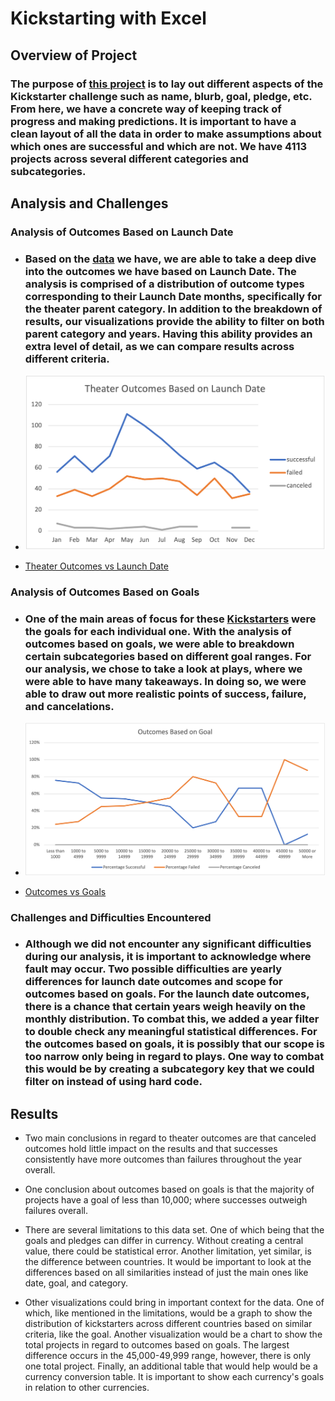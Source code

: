 # Kickstarting with Excel

## Overview of Project

### The purpose of [this project](https://github.com/Ctblossey/Kickstarter-analysis) is to lay out different aspects of the Kickstarter challenge such as name, blurb, goal, pledge, etc. From here, we have a concrete way of keeping track of progress and making predictions. It is important to have a clean layout of all the data in order to make assumptions about which ones are successful and which are not. We have 4113 projects across several different categories and subcategories.

## Analysis and Challenges

### Analysis of Outcomes Based on Launch Date
     
- ### Based on the [data](https://github.com/Ctblossey/Kickstarter-analysis/blob/main/Kickstarter_Challenge.xlsx.zip) we have, we are able to take a deep dive into the outcomes we have based on Launch Date. The analysis is comprised of a distribution of outcome types corresponding to their Launch Date months, specifically for the theater parent category. In addition to the breakdown of results, our visualizations provide the ability to filter on both parent category and years. Having this ability provides an extra level of detail, as we can compare results across different criteria.
    
- ![](https://github.com/Ctblossey/Kickstarter-analysis/blob/main/Resources/Theater_Outcomes_vs_Launch.png)
    
- [Theater Outcomes vs Launch Date](https://github.com/Ctblossey/Kickstarter-analysis/blob/main/Resources/Theater_Outcomes_vs_Launch.png)

### Analysis of Outcomes Based on Goals

- ### One of the main areas of focus for these [Kickstarters](https://github.com/Ctblossey/Kickstarter-analysis/blob/main/Kickstarter_Challenge.xlsx.zip) were the goals for each individual one. With the analysis of outcomes based on goals, we were able to breakdown certain subcategories based on different goal ranges. For our analysis, we chose to take a look at plays, where we were able to have many takeaways. In doing so, we were able to draw out more realistic points of success, failure, and cancelations.

- ![](https://github.com/Ctblossey/Kickstarter-analysis/blob/main/Resources/Outcomes_vs_Goals.png)
    
- [Outcomes vs Goals](https://github.com/Ctblossey/Kickstarter-analysis/blob/main/Resources/Outcomes_vs_Goals.png)

### Challenges and Difficulties Encountered

- ### Although we did not encounter any significant difficulties during our analysis, it is important to acknowledge where fault may occur. Two possible difficulties are yearly differences for launch date outcomes and scope for outcomes based on goals. For the launch date outcomes, there is a chance that certain years weigh heavily on the monthly distribution. To combat this, we added a year filter to double check any meaningful statistical differences. For the outcomes based on goals, it is possibly that our scope is too narrow only being in regard to plays. One way to combat this would be by creating a subcategory key that we could filter on instead of using hard code. 

## Results

- Two main conclusions in regard to theater outcomes are that canceled outcomes hold little impact on the results and that successes consistently have more outcomes than failures throughout the year overall.

- One conclusion about outcomes based on goals is that the majority of projects have a goal of less than 10,000; where successes outweigh failures overall.

- There are several limitations to this data set. One of which being that the goals and pledges can differ in currency. Without creating a central value, there could be statistical error. Another limitation, yet similar, is the difference between countries. It would be important to look at the differences based on all similarities instead of just the main ones like date, goal, and category.

- Other visualizations could bring in important context for the data. One of which, like mentioned in the limitations, would be a graph to show the distribution of kickstarters across different countries based on similar criteria, like the goal. Another visualization would be a chart to show the total projects in regard to outcomes based on goals. The largest difference occurs in the 45,000-49,999 range, however, there is only one total project. Finally, an additional table that would help would be a currency conversion table. It is important to show each currency's goals in relation to other currencies.
